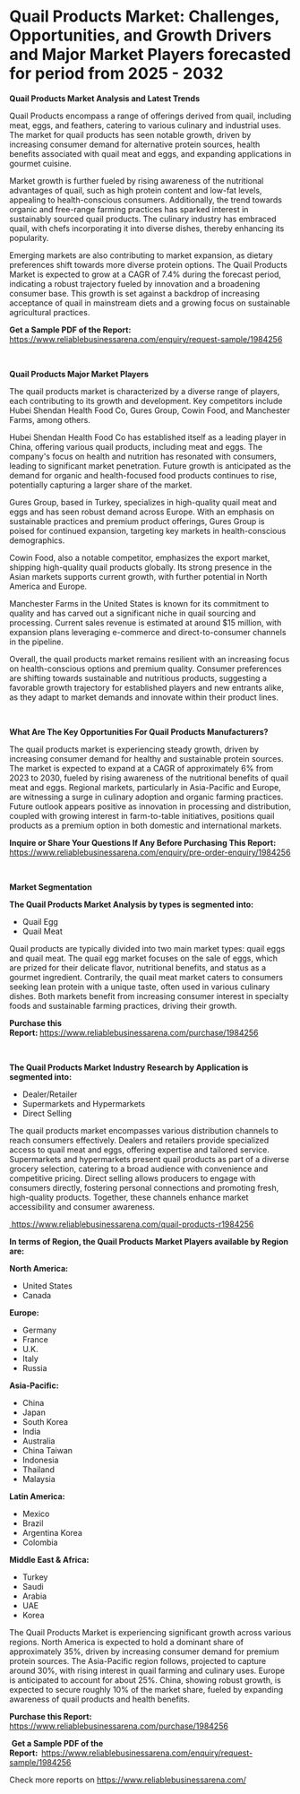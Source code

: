 <p><h1>Quail Products Market: Challenges, Opportunities, and Growth Drivers and Major Market Players forecasted for period from 2025 - 2032</h1></p><p><strong>Quail Products Market Analysis and Latest Trends</strong></p>
<p><p>Quail Products encompass a range of offerings derived from quail, including meat, eggs, and feathers, catering to various culinary and industrial uses. The market for quail products has seen notable growth, driven by increasing consumer demand for alternative protein sources, health benefits associated with quail meat and eggs, and expanding applications in gourmet cuisine.</p><p>Market growth is further fueled by rising awareness of the nutritional advantages of quail, such as high protein content and low-fat levels, appealing to health-conscious consumers. Additionally, the trend towards organic and free-range farming practices has sparked interest in sustainably sourced quail products. The culinary industry has embraced quail, with chefs incorporating it into diverse dishes, thereby enhancing its popularity.</p><p>Emerging markets are also contributing to market expansion, as dietary preferences shift towards more diverse protein options. The Quail Products Market is expected to grow at a CAGR of 7.4% during the forecast period, indicating a robust trajectory fueled by innovation and a broadening consumer base. This growth is set against a backdrop of increasing acceptance of quail in mainstream diets and a growing focus on sustainable agricultural practices.</p></p>
<p><strong>Get a Sample PDF of the Report:&nbsp;</strong> <a href="https://www.reliablebusinessarena.com/enquiry/request-sample/1984256?utm_campaign=2532&utm_medium=2&utm_source=Github&utm_content=ia&utm_term=05042025&utm_id=quail-products">https://www.reliablebusinessarena.com/enquiry/request-sample/1984256</a></p>
<p>&nbsp;</p>
<p><strong>Quail Products Major Market Players</strong></p>
<p><p>The quail products market is characterized by a diverse range of players, each contributing to its growth and development. Key competitors include Hubei Shendan Health Food Co, Gures Group, Cowin Food, and Manchester Farms, among others.</p><p>Hubei Shendan Health Food Co has established itself as a leading player in China, offering various quail products, including meat and eggs. The company's focus on health and nutrition has resonated with consumers, leading to significant market penetration. Future growth is anticipated as the demand for organic and health-focused food products continues to rise, potentially capturing a larger share of the market.</p><p>Gures Group, based in Turkey, specializes in high-quality quail meat and eggs and has seen robust demand across Europe. With an emphasis on sustainable practices and premium product offerings, Gures Group is poised for continued expansion, targeting key markets in health-conscious demographics.</p><p>Cowin Food, also a notable competitor, emphasizes the export market, shipping high-quality quail products globally. Its strong presence in the Asian markets supports current growth, with further potential in North America and Europe. </p><p>Manchester Farms in the United States is known for its commitment to quality and has carved out a significant niche in quail sourcing and processing. Current sales revenue is estimated at around $15 million, with expansion plans leveraging e-commerce and direct-to-consumer channels in the pipeline. </p><p>Overall, the quail products market remains resilient with an increasing focus on health-conscious options and premium quality. Consumer preferences are shifting towards sustainable and nutritious products, suggesting a favorable growth trajectory for established players and new entrants alike, as they adapt to market demands and innovate within their product lines.</p></p>
<p>&nbsp;</p>
<p><strong>What Are The Key Opportunities For Quail Products Manufacturers?</strong></p>
<p><p>The quail products market is experiencing steady growth, driven by increasing consumer demand for healthy and sustainable protein sources. The market is expected to expand at a CAGR of approximately 6% from 2023 to 2030, fueled by rising awareness of the nutritional benefits of quail meat and eggs. Regional markets, particularly in Asia-Pacific and Europe, are witnessing a surge in culinary adoption and organic farming practices. Future outlook appears positive as innovation in processing and distribution, coupled with growing interest in farm-to-table initiatives, positions quail products as a premium option in both domestic and international markets.</p></p>
<p><strong>Inquire or Share Your Questions If Any Before Purchasing This Report:</strong> <a href="https://www.reliablebusinessarena.com/enquiry/pre-order-enquiry/1984256?utm_campaign=2532&utm_medium=2&utm_source=Github&utm_content=ia&utm_term=05042025&utm_id=quail-products">https://www.reliablebusinessarena.com/enquiry/pre-order-enquiry/1984256</a></p>
<p>&nbsp;</p>
<p><strong>Market Segmentation</strong></p>
<p><strong>The Quail Products Market Analysis by types is segmented into:</strong></p>
<p><ul><li>Quail Egg</li><li>Quail Meat</li></ul></p>
<p><p>Quail products are typically divided into two main market types: quail eggs and quail meat. The quail egg market focuses on the sale of eggs, which are prized for their delicate flavor, nutritional benefits, and status as a gourmet ingredient. Contrarily, the quail meat market caters to consumers seeking lean protein with a unique taste, often used in various culinary dishes. Both markets benefit from increasing consumer interest in specialty foods and sustainable farming practices, driving their growth.</p></p>
<p><strong>Purchase this Report:&nbsp;</strong><a href="https://www.reliablebusinessarena.com/purchase/1984256?utm_campaign=2532&utm_medium=2&utm_source=Github&utm_content=ia&utm_term=05042025&utm_id=quail-products">https://www.reliablebusinessarena.com/purchase/1984256</a></p>
<p>&nbsp;</p>
<p><strong>The Quail Products Market Industry Research by Application is segmented into:</strong></p>
<p><ul><li>Dealer/Retailer</li><li>Supermarkets and Hypermarkets</li><li>Direct Selling</li></ul></p>
<p><p>The quail products market encompasses various distribution channels to reach consumers effectively. Dealers and retailers provide specialized access to quail meat and eggs, offering expertise and tailored service. Supermarkets and hypermarkets present quail products as part of a diverse grocery selection, catering to a broad audience with convenience and competitive pricing. Direct selling allows producers to engage with consumers directly, fostering personal connections and promoting fresh, high-quality products. Together, these channels enhance market accessibility and consumer awareness.</p></p>
<p><a href="https://www.reliablebusinessarena.com/quail-products-r1984256?utm_campaign=2532&utm_medium=2&utm_source=Github&utm_content=ia&utm_term=05042025&utm_id=quail-products">&nbsp;https://www.reliablebusinessarena.com/quail-products-r1984256</a></p>
<p><strong>In terms of Region, the Quail Products Market Players available by Region are:</strong></p>
<p>
    <p> <strong> North America: </strong>
        <ul>
            <li>United States</li>
            <li>Canada</li>
        </ul>
        </p> 
    <p> <strong> Europe: </strong>
        <ul>
            <li>Germany</li>
            <li>France</li>
            <li>U.K.</li>
            <li>Italy</li>
            <li>Russia</li>
        </ul>
        </p> 
    <p> <strong> Asia-Pacific: </strong>
        <ul>
            <li>China</li>
            <li>Japan</li>
            <li>South Korea</li>
            <li>India</li>
            <li>Australia</li>
            <li>China Taiwan</li>
            <li>Indonesia</li>
            <li>Thailand</li>
            <li>Malaysia</li>
        </ul>
        </p> 
    <p> <strong> Latin America: </strong>
        <ul>
            <li>Mexico</li>
            <li>Brazil</li>
            <li>Argentina Korea</li>
            <li>Colombia</li>
        </ul>
        </p> 
    <p> <strong> Middle East & Africa: </strong>
        <ul>
            <li>Turkey</li>
            <li>Saudi</li>
            <li>Arabia</li>
            <li>UAE</li>
            <li>Korea</li>
        </ul>
    </p>
    </p>
<p><p>The Quail Products Market is experiencing significant growth across various regions. North America is expected to hold a dominant share of approximately 35%, driven by increasing consumer demand for premium protein sources. The Asia-Pacific region follows, projected to capture around 30%, with rising interest in quail farming and culinary uses. Europe is anticipated to account for about 25%. China, showing robust growth, is expected to secure roughly 10% of the market share, fueled by expanding awareness of quail products and health benefits.</p></p>
<p><strong>Purchase this Report: </strong><a href="https://www.reliablebusinessarena.com/purchase/1984256?utm_campaign=2532&utm_medium=2&utm_source=Github&utm_content=ia&utm_term=05042025&utm_id=quail-products">https://www.reliablebusinessarena.com/purchase/1984256</a></p>
<p>&nbsp;<strong>Get a Sample PDF of the Report:&nbsp;&nbsp;</strong><a href="https://www.reliablebusinessarena.com/enquiry/request-sample/1984256?utm_campaign=2532&utm_medium=2&utm_source=Github&utm_content=ia&utm_term=05042025&utm_id=quail-products">https://www.reliablebusinessarena.com/enquiry/request-sample/1984256</a></p>
<p><strong></strong></p>
<p>Check more reports on <a href="https://www.reliablebusinessarena.com/?utm_campaign=2532&utm_medium=2&utm_source=Github&utm_content=ia&utm_term=05042025&utm_id=quail-products">https://www.reliablebusinessarena.com/</a></p>